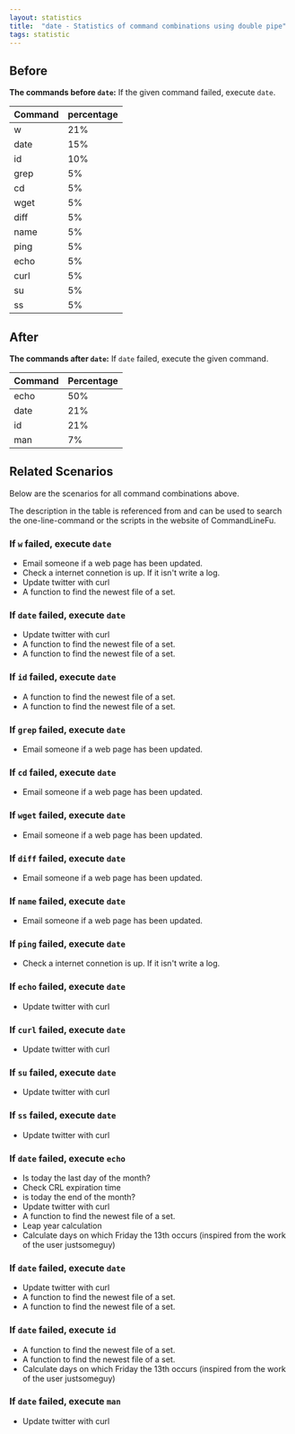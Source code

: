 ```yaml
---
layout: statistics
title:  "date - Statistics of command combinations using double pipe"
tags: statistic
---
```


## Before

__The commands before `date`:__ If the given command failed, execute `date`.

| Command | percentage |
|--------|--------|
| w | 21% |
| date | 15% |
| id | 10% |
| grep | 5% |
| cd | 5% |
| wget | 5% |
| diff | 5% |
| name | 5% |
| ping | 5% |
| echo | 5% |
| curl | 5% |
| su | 5% |
| ss | 5% |



## After

__The commands after `date`:__ If `date` failed, execute the given command.

| Command | Percentage | 
|-------|--------|
| echo | 50% |
| date | 21% |
| id | 21% |
| man | 7% |



## Related Scenarios

Below are the scenarios for all command combinations above.

The description in the table is referenced from and can be used to search the one-line-command or the scripts in the website of CommandLineFu.


### If `w` failed, execute `date`

- Email someone if a web page has been updated.
- Check a internet connetion is up. If it isn't write a log.
- Update twitter with curl
- A function to find the newest file of a set.

            
### If `date` failed, execute `date`

- Update twitter with curl
- A function to find the newest file of a set.
- A function to find the newest file of a set.

            
### If `id` failed, execute `date`

- A function to find the newest file of a set.
- A function to find the newest file of a set.

            
### If `grep` failed, execute `date`

- Email someone if a web page has been updated.

            
### If `cd` failed, execute `date`

- Email someone if a web page has been updated.

            
### If `wget` failed, execute `date`

- Email someone if a web page has been updated.

            
### If `diff` failed, execute `date`

- Email someone if a web page has been updated.

            
### If `name` failed, execute `date`

- Email someone if a web page has been updated.

            
### If `ping` failed, execute `date`

- Check a internet connetion is up. If it isn't write a log.

            
### If `echo` failed, execute `date`

- Update twitter with curl

            
### If `curl` failed, execute `date`

- Update twitter with curl

            
### If `su` failed, execute `date`

- Update twitter with curl

            
### If `ss` failed, execute `date`

- Update twitter with curl

            


### If `date` failed, execute `echo`

- Is today the last day of the month?
- Check CRL expiration time
- is today the end of the month?
- Update twitter with curl
- A function to find the newest file of a set.
- Leap year calculation
- Calculate days on which Friday the 13th occurs (inspired from the work of the user justsomeguy)

            
### If `date` failed, execute `date`

- Update twitter with curl
- A function to find the newest file of a set.
- A function to find the newest file of a set.

            
### If `date` failed, execute `id`

- A function to find the newest file of a set.
- A function to find the newest file of a set.
- Calculate days on which Friday the 13th occurs (inspired from the work of the user justsomeguy)

            
### If `date` failed, execute `man`

- Update twitter with curl

            
